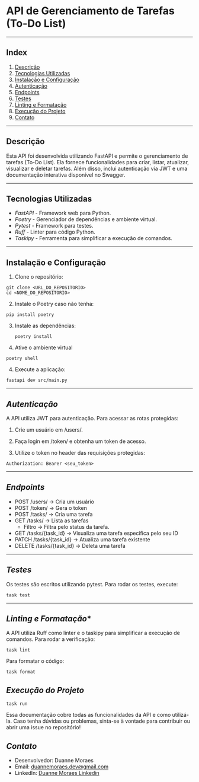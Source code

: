 # API de Gerenciamento de Tarefas (To-Do List)

---

## **Index**

1. [Descrição](#descrição)  
2. [Tecnologias Utilizadas](#tecnologias-utilizadas)  
3. [Instalação e Configuração](#instalação-e-configuração)    
4. [Autenticação](#autenticação)   
5. [Endpoints](#endpoints)    
6. [Testes](#testes)  
7. [Linting e Formatação](#linting-e-formatação)
8. [Execução do Projeto](#execução-do-projeto)
9. [Contato](#contato)

---

## **Descrição**
Esta API foi desenvolvida utilizando FastAPI e permite o gerenciamento de tarefas (To-Do List). 
Ela fornece funcionalidades para criar, listar, atualizar, visualizar e deletar tarefas. 
Além disso, inclui autenticação via JWT e uma documentação interativa disponível no Swagger.

---

## **Tecnologias Utilizadas**
- *FastAPI* - Framework web para Python.
- *Poetry* - Gerenciador de dependências e ambiente virtual.
- *Pytest* - Framework para testes.
- *Ruff* - Linter para código Python.
- *Taskipy* - Ferramenta para simplificar a execução de comandos.

---

## **Instalação e Configuração**

1. Clone o repositório:

```
git clone <URL_DO_REPOSITORIO>
cd <NOME_DO_REPOSITORIO>
```

2. Instale o Poetry caso não tenha:
```
pip install poetry
```

3. Instale as dependências:
   ```
   poetry install
   ```

4. Ative o ambiente virtual 
```
poetry shell
```


4. Execute a aplicação:
```
fastapi dev src/main.py
```

---

## *Autenticação*

A API utiliza JWT para autenticação. Para acessar as rotas protegidas:

1. Crie um usuário em /users/.

2. Faça login em /token/ e obtenha um token de acesso.

3. Utilize o token no header das requisições protegidas:
```
Authorization: Bearer <seu_token>
```

---

## *Endpoints*
- POST /users/ -> Cria um usuário
- POST /token/ -> Gera o token
- POST /tasks/ -> Cria uma tarefa
- GET /tasks/ -> Lista as tarefas
   - Filtro -> Filtra pelo status da tarefa.
- GET /tasks/{task_id} -> Visualiza uma tarefa específica pelo seu ID
- PATCH /tasks/{task_id} -> Atualiza uma tarefa existente
- DELETE /tasks/{task_id} -> Deleta uma tarefa

---

## *Testes*
Os testes são escritos utilizando pytest.
Para rodar os testes, execute:
```
task test
```

---

## *Linting e Formatação**
A API utiliza Ruff como linter e o taskipy para simplificar a execução de comandos. Para rodar a verificação:
```
task lint
```

Para formatar o código:
```
task format
```
## *Execução do Projeto*
```
task run
```

Essa documentação cobre todas as funcionalidades da API e como utilizá-la. Caso tenha dúvidas ou problemas, sinta-se à vontade para contribuir ou abrir uma issue no repositório!

## *Contato*
- Desenvolvedor: Duanne Moraes
- Email: duannemoraes.dev@gmail.com
- LinkedIn: [Duanne Moraes Linkedin](https://www.linkedin.com/in/duanne-moraes-7a0376278/)

















  




